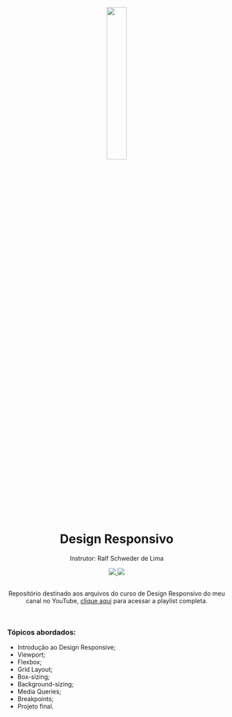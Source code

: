 <div align="center">
  <img src="https://github.com/ralflima/design_responsivo/blob/master/2541675_desktop_mobile_mobile-friendly_responsive_tablet_icon.png" width="30%">
  <h1 style="border-bottom:none">Design Responsivo</h1>
  <p>Instrutor: Ralf Schweder de Lima</p>
  
  <a href="https://www.youtube.com/channel/UCtT934GO9Y7hoFPR_vmV5zQ">
     <img src="https://img.shields.io/badge/YouTube-FF0000?style=for-the-badge&logo=youtube&logoColor=white">
  </a>
  
  <a href="https://www.linkedin.com/in/ralf-lima-3b93708a/">
     <img src="https://img.shields.io/badge/LinkedIn-0077B5?style=for-the-badge&logo=linkedin&logoColor=white">
  </a>
  
  <br>
  <br>
  <p>Repositório destinado aos arquivos do curso de Design Responsivo do meu canal no YouTube, <a href="https://www.youtube.com/watch?v=fcTJZxUdkJU&list=PLWXw8Gu52TRJh4j56i3Oii0_Jz-Xftk_W">clique aqui</a> para acessar a playlist completa.</p>
  <br>
  <div align="justify">
  <h3>Tópicos abordados:</h3>
  
   + Introdução ao Design Responsive;
   + Viewport;
   + Flexbox;
   + Grid Layout;
   + Box-sizing;
   + Background-sizing;
   + Media Queries;
   + Breakpoints;
   + Projeto final.
  </div>
</div>
